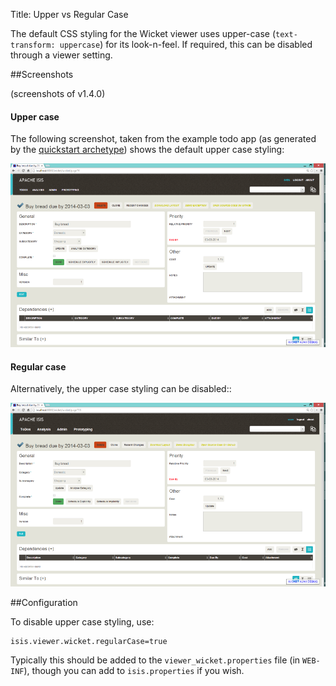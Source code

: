 Title: Upper vs Regular Case

The default CSS styling for the Wicket viewer uses upper-case (`text-transform: uppercase`) for its look-n-feel.  If required, this can be disabled through a viewer setting.

##Screenshots

(screenshots of v1.4.0)

#### Upper case

The following screenshot, taken from the example todo app (as generated by the [quickstart archetype](../../../intro/getting-started/quickstart-archetype.html)) shows the default upper case styling:

<a href="images/regular-vs-upper-case/upper-case.png"><img src="images/regular-vs-upper-case/upper-case-940.png"/></a>

#### Regular case

Alternatively, the upper case styling can be disabled::

<a href="images/regular-vs-upper-case/regular-case.png"><img src="images/regular-vs-upper-case/regular-case-940.png"/></a>



##Configuration

To disable upper case styling, use:

    isis.viewer.wicket.regularCase=true

Typically this should be added to the `viewer_wicket.properties` file (in `WEB-INF`), though you can add to `isis.properties` if you wish.



